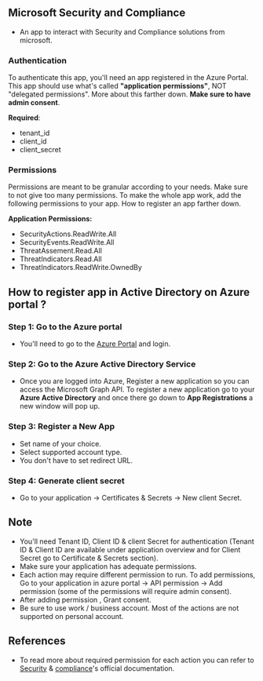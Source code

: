 ## Microsoft Security and Compliance
- An app to interact with Security and Compliance solutions from microsoft.

### Authentication
To authenticate this app, you'll need an app registered in the Azure Portal. This app should use what's called **"application permissions"**, NOT "delegated permissions". More about this farther down. **Make sure to have admin consent**.

**Required**:
- tenant_id
- client_id
- client_secret

### Permissions
Permissions are meant to be granular according to your needs. Make sure to not give too many permissions. To make the whole app work, add the following permissions to your app. How to register an app farther down.

**Application Permissions:**
- SecurityActions.ReadWrite.All
- SecurityEvents.ReadWrite.All
- ThreatAssement.Read.All
- ThreatIndicators.Read.All
- ThreatIndicators.ReadWrite.OwnedBy

## How to register app in Active Directory on Azure portal ?

### Step 1: Go to the Azure portal

 - You'll need to go to the [Azure Portal](https://portal.azure.com/#blade/Microsoft_AAD_RegisteredApps/ApplicationsListBlade) and login.

### Step 2: Go to the Azure Active Directory Service

- Once you are logged into Azure, Register a new application so you can access
the Microsoft Graph API. To register a new application go to your **Azure Active Directory**
and once there go down to **App Registrations** a new window will pop up.

### Step 3: Register a New App
- Set name of your choice.
- Select supported account type.
- You don't have to set redirect URL.

### Step 4: Generate client secret
- Go to your application &#8594; Certificates & Secrets &#8594; New client Secret.

## Note
- You'll need Tenant ID, Client ID & client Secret for authentication (Tenant ID & Client ID are available under application overview and for Client Secret  go to Certificate & Secrets section).
- Make sure your application has adequate permissions.
- Each action may require different permission to run. To add permissions, Go to your application in azure portal &#8594; API permission &#8594; Add permission (some of the permissions will require admin consent).
- After adding permission , Grant consent.
- Be sure to use work / business account. Most of the actions are not supported on personal account.

## References
- To read more about required permission for each action you can refer to [Security](https://docs.microsoft.com/en-us/graph/api/resources/security-api-overview?view=graph-rest-1.0) & [compliance](https://docs.microsoft.com/en-us/graph/api/resources/complianceapioverview?view=graph-rest-beta)'s official documentation.
